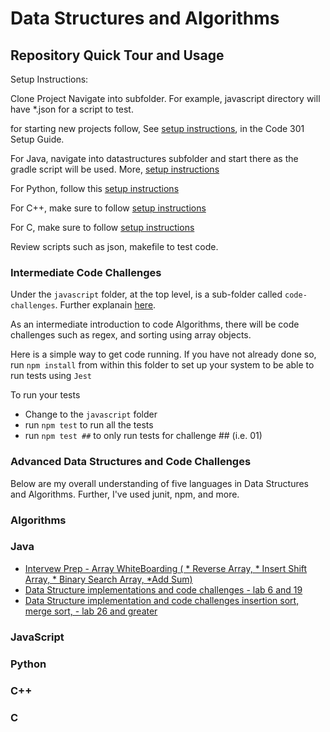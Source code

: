 # Data Structures and Algorithms

## Repository Quick Tour and Usage
Setup Instructions:

Clone Project
 Navigate into subfolder. For example, javascript directory will have *.json for a script to test.

 for starting new projects follow, See [setup instructions](https://codefellows.github.io/setup-guide/code-301/3-code-challenges), in the Code 301 Setup Guide.

 For Java, navigate into datastructures subfolder and start there as the gradle script will be used. More, [setup instructions](java/README.md)

 For Python, follow this [setup instructions](python/README.md)

 For C++, make sure to follow [setup instructions](c++/README.md)

 For C, make sure to follow [setup instructions](c/README.md)

 Review scripts such as json, makefile to test code.

### Intermediate Code Challenges

Under the `javascript` folder, at the top level, is a sub-folder called `code-challenges`. Further explanain [here](javascript/README.md).

As an intermediate introduction to code Algorithms, there will be code challenges such as regex, and sorting using array objects.

Here is a simple way to get code running.
If you have not already done so, run `npm install` from within this folder to set up your system to be able to run tests using `Jest`

To run your tests

- Change to the `javascript` folder
- run `npm test` to run all the tests
- run `npm test ##` to only run tests for challenge ## (i.e. 01)

### Advanced Data Structures and Code Challenges
Below are my overall understanding of five languages in Data Structures and Algorithms. Further, I've used junit, npm, and more.
### Algorithms
### Java
<!-- - [Data Structure implementations and code challenges - lab 6 and 20](java/linked-list/README.md) -->
- [Intervew Prep - Array WhiteBoarding ( * Reverse Array, * Insert Shift Array, * Binary Search Array, *Add Sum)](java/datastructures/README.md)
- [Data Structure implementations and code challenges - lab 6 and 19](java/datastructures/README.md)
- [Data Structure implementation and code challenges insertion sort, merge sort, - lab 26 and greater](java/datastructures/README.md)
### JavaScript
### Python
### C++
### C

